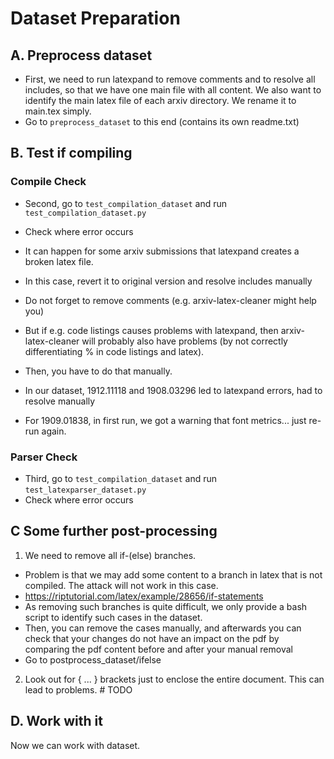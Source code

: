 # Dataset Preparation

## A. Preprocess dataset
- First, we need to run latexpand to remove comments and to resolve all includes, so that
we have one main file with all content. We also want to identify the main latex file of each arxiv
directory. We rename it to main.tex simply.
- Go to ```preprocess_dataset``` to this end (contains its own readme.txt)

## B. Test if compiling
### Compile Check
- Second, go to ```test_compilation_dataset``` and run `test_compilation_dataset.py`
- Check where error occurs
- It can happen for some arxiv submissions that latexpand creates a broken latex file.
- In this case, revert it to original version and resolve includes manually
- Do not forget to remove comments (e.g. arxiv-latex-cleaner might help you)
- But if e.g. code listings causes problems with latexpand, then arxiv-latex-cleaner
will probably also have problems (by not correctly differentiating % in code listings and latex).
- Then, you have to do that manually.

- In our dataset, 1912.11118 and 1908.03296 led to latexpand errors, had to resolve manually
- For 1909.01838, in first run, we got a warning that font metrics... just re-run again. 

### Parser Check
- Third, go to ```test_compilation_dataset``` and run `test_latexparser_dataset.py`
- Check where error occurs

## C Some further post-processing
1. We need to remove all if-(else) branches. 
- Problem is that we may add some content to a branch in latex that is not compiled. The attack will not work in 
this case.
- https://riptutorial.com/latex/example/28656/if-statements
- As removing such branches is quite difficult, we only provide a bash script to identify such cases in the dataset.
- Then, you can remove the cases manually, and afterwards you can check that your changes do not have an impact on 
the pdf by comparing the pdf content before and after your manual removal
- Go to postprocess_dataset/ifelse
2. Look out for { ... } brackets just to enclose the entire document. This can lead to problems. # TODO 

## D. Work with it
Now we can work with dataset.
